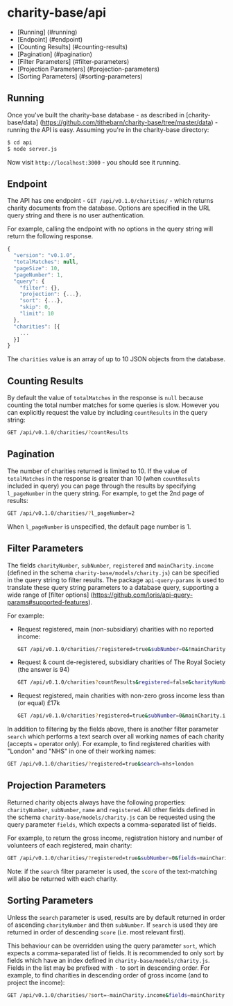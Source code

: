 # charity-base/api
- [Running] (#running)
- [Endpoint] (#endpoint)
- [Counting Results] (#counting-results)
- [Pagination] (#pagination)
- [Filter Parameters] (#filter-parameters)
- [Projection Parameters] (#projection-parameters)
- [Sorting Parameters] (#sorting-parameters)

## Running
Once you've built the charity-base database - as described in [charity-base/data] (https://github.com/tithebarn/charity-base/tree/master/data) - running the API is easy. Assuming you're in the charity-base directory:
```bash
$ cd api
$ node server.js
```
Now visit `http://localhost:3000` - you should see it running.

## Endpoint
The API has one endpoint - `GET /api/v0.1.0/charities/` - which returns charity documents from the database. Options are specified in the URL query string and there is no user authentication.

For example, calling the endpoint with no options in the query string will return the following response.
```javascript
{
  "version": "v0.1.0",
  "totalMatches": null,
  "pageSize": 10,
  "pageNumber": 1,
  "query": {
    "filter": {},
    "projection": {...},
    "sort": {...},
    "skip": 0,
    "limit": 10
  },
  "charities": [{
    ...
  }]
}
```
The `charities` value is an array of up to 10 JSON objects from the database.

## Counting Results
By default the value of `totalMatches` in the response is `null` because counting the total number matches for some queries is slow.  However you can explicitly request the value by including `countResults` in the query string:
```bash
GET /api/v0.1.0/charities/?countResults
```

## Pagination
The number of charities returned is limited to 10. If the value of `totalMatches` in the response is greater than 10 (when `countResults` included in query) you can page through the results by specifying `l_pageNumber` in the query string. For example, to get the 2nd page of results:
```bash
GET /api/v0.1.0/charities/?l_pageNumber=2
```
When `l_pageNumber` is unspecified, the default page number is 1.

## Filter Parameters
The fields `charityNumber`, `subNumber`, `registered` and `mainCharity.income` (defined in the schema `charity-base/models/charity.js`) can be specified in the query string to filter results.  The package `api-query-params` is used to translate these query string parameters to a database query, supporting a wide range of [filter options] (https://github.com/loris/api-query-params#supported-features).

For example:
* Request registered, main (non-subsidiary) charities with no reported income:

    ```bash
    GET /api/v0.1.0/charities/?registered=true&subNumber=0&!mainCharity.income
    ```

* Request & count de-registered, subsidiary charities of The Royal Society (the answer is 94)

    ```bash
    GET /api/v0.1.0/charities?countResults&registered=false&charityNumber=207043&subNumber>0
    ```

* Request registered, main charities with non-zero gross income less than (or equal) £17k

    ```bash
    GET /api/v0.1.0/charities?registered=true&subNumber=0&mainCharity.income>0&mainCharity.income<=17000
    ```

In addition to filtering by the fields above, there is another filter parameter `search` which performs a text search over all working names of each charity (accepts `=` operator only).  For example, to find registered charities with "London" and "NHS" in one of their working names:
```bash
GET /api/v0.1.0/charities/?registered=true&search=nhs+london
```

## Projection Parameters
Returned charity objects always have the following properties: `charityNumber`, `subNumber`, `name` and `registered`.  All other fields defined in the schema `charity-base/models/charity.js` can be requested using the query parameter `fields`, which expects a comma-separated list of fields.

For example, to return the gross income, registration history and number of volunteers of each registered, main charity:
```bash
GET /api/v0.1.0/charities/?registered=true&subNumber=0&fields=mainCharity.income,registration,beta.people.volunteers
```

Note: if the `search` filter parameter is used, the `score` of the text-matching will also be returned with each charity.

## Sorting Parameters
Unless the `search` parameter is used, results are by default returned in order of ascending `charityNumber` and then `subNumber`.  If `search` is used they are returned in order of descending `score` (i.e. most relevant first).

This behaviour can be overridden using the query parameter `sort`, which expects a comma-separated list of fields.  It is recommended to only sort by fields which have an index defined in `charity-base/models/charity.js`.  Fields in the list may be prefixed with `-` to sort in descending order.  For example, to find charities in descending order of gross income (and to project the income):
```bash
GET /api/v0.1.0/charities/?sort=-mainCharity.income&fields=mainCharity.income
```
